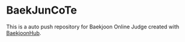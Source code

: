 # BaekJunCoTe
This is a auto push repository for Baekjoon Online Judge created with [BaekjoonHub](https://github.com/BaekjoonHub/BaekjoonHub).
